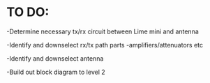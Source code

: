 # TO DO:

-Determine necessary tx/rx circuit between Lime mini and antenna

-Identify and downselect rx/tx path parts
  -amplifiers/attenuators etc

-Identify and downselect antenna

-Build out block diagram to level 2
